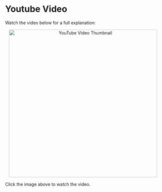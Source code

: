 # Youtube Video
Watch the video below for a full explanation:

<p align="center">
  <a href="https://www.youtube.com/watch?v=grdR8dmYO4o" target="_blank">
    <img src="https://img.youtube.com/vi/grdR8dmYO4o/0.jpg" alt="YouTube Video Thumbnail" width="480" />
  </a>
</p>

Click the image above to watch the video.

